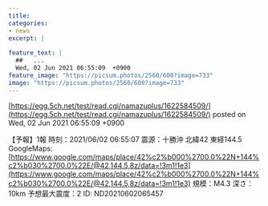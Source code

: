 ```yaml
---
title:   
categories:
- news
excerpt: |
  
feature_text: |
  ##   ...
  Wed, 02 Jun 2021 06:55:09  +0900
feature_image: "https://picsum.photos/2560/600?image=733"
image: "https://picsum.photos/2560/600?image=733"
---
```


[https://egg.5ch.net/test/read.cgi/namazuplus/1622584509/](https://egg.5ch.net/test/read.cgi/namazuplus/1622584509/)
posted on Wed, 02 Jun 2021 06:55:09  +0900

<!--more-->

【予報】1報 時刻：2021/06/02 06:55:07 震源：十勝沖 北緯42 東経144.5 GoogleMaps: [https://www.google.com/maps/place/42%c2%b000%2700.0%22N+144%c2%b030%2700.0%22E/@42,144.5,8z/data=!3m1!1e3](https://www.google.com/maps/place/42%c2%b000%2700.0%22N+144%c2%b030%2700.0%22E/@42,144.5,8z/data=!3m1!1e3) 規模：M4.3 深さ：10km 予想最大震度：2 ID: ND20210602065457
